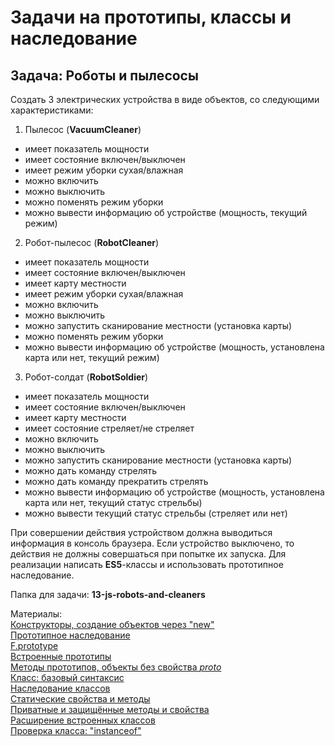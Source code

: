 # Задачи на прототипы, классы и наследование
## Задача: Роботы и пылесосы

Создать 3 электрических устройства в виде объектов, со следующими характеристиками:

1) Пылесос (**VacuumCleaner**)

- имеет показатель мощности
- имеет состояние включен/выключен
- имеет режим уборки сухая/влажная
- можно включить
- можно выключить
- можно поменять режим уборки
- можно вывести информацию об устройстве (мощность, текущий режим)

2) Робот-пылесос (**RobotCleaner**)

- имеет показатель мощности
- имеет состояние включен/выключен
- имеет карту местности
- имеет режим уборки сухая/влажная
- можно включить
- можно выключить
- можно запустить сканирование местности (установка карты)
- можно поменять режим уборки
- можно вывести информацию об устройстве (мощность, установлена карта или нет, текущий режим)

3) Робот-солдат (**RobotSoldier**)

- имеет показатель мощности
- имеет состояние включен/выключен
- имеет карту местности
- имеет состояние стреляет/не стреляет
- можно включить
- можно выключить
- можно запустить сканирование местности (установка карты)
- можно дать команду стрелять
- можно дать команду прекратить стрелять
- можно вывести информацию об устройстве (мощность, установлена карта или нет, текущий статус стрельбы)
- можно вывести текущий статус стрельбы (стреляет или нет)

При совершении действия устройством должна выводиться информация в консоль браузера. Если устройство выключено, то действия не должны совершаться при попытке их запуска. Для реализации написать **ES5**-классы и использовать прототипное наследование.

Папка для задачи: **13-js-robots-and-cleaners**

Материалы:  
[Конструкторы, создание объектов через "new"](https://learn.javascript.ru/constructor-new)  
[Прототипное наследование](https://learn.javascript.ru/prototype-inheritance)  
[F.prototype](https://learn.javascript.ru/function-prototype)  
[Встроенные прототипы](https://learn.javascript.ru/native-prototypes)  
[Методы прототипов, объекты без свойства _proto_](https://learn.javascript.ru/prototype-methods)  
[Класс: базовый синтаксис](https://learn.javascript.ru/class)  
[Наследование классов](https://learn.javascript.ru/class-inheritance)  
[Статические свойства и методы](https://learn.javascript.ru/static-properties-methods)  
[Приватные и защищённые методы и свойства](https://learn.javascript.ru/private-protected-properties-methods)  
[Расширение встроенных классов](https://learn.javascript.ru/extend-natives)  
[Проверка класса: "instanceof"](https://learn.javascript.ru/instanceof)
